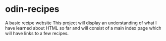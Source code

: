 # odin-recipes
A basic recipe website
This project will display an understanding of what I have learned about HTML so far and will consist of a main index page which will have links to a few recipes.